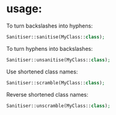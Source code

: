 # usage:

To turn backslashes into hyphens:
```php
Sanitiser::sanitise(MyClass::class);
```

To turn hyphens into backslashes:
```php
Sanitiser::unsanitise(MyClass::class);
```

Use shortened class names:
```php
Sanitiser::scramble(MyClass::class);
```

Reverse shortened class names:
```php
Sanitiser::unscramble(MyClass::class);
```
